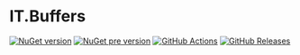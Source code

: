# IT.Buffers
[![NuGet version](https://img.shields.io/nuget/v/IT.Buffers.svg)](https://www.nuget.org/packages/IT.Buffers)
[![NuGet pre version](https://img.shields.io/nuget/vpre/IT.Buffers.svg)](https://www.nuget.org/packages/IT.Buffers)
[![GitHub Actions](https://img.shields.io/github/actions/workflow/status/pairbit/IT.Buffers/dotnet.yml)](https://github.com/pairbit/IT.Buffers/actions)
[![GitHub Releases](https://img.shields.io/github/release/pairbit/IT.Buffers.svg)](https://github.com/pairbit/IT.Buffers/releases)

